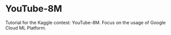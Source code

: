 # YouTube-8M
Tutorial for the Kaggle contest: YouTube-8M. Focus on the usage of Google Cloud ML Platform.
